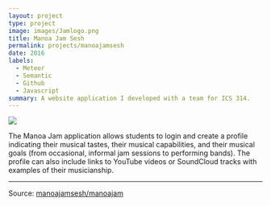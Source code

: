 ```yaml
---
layout: project
type: project
image: images/Jamlogo.png
title: Manoa Jam Sesh
permalink: projects/manoajamsesh
date: 2016
labels:
  - Meteor
  - Semantic
  - Github
  - Javascript
summary: A website application I developed with a team for ICS 314.
---
```


<img class="ui image" src="{{ site.baseurl }}/images/Jamlogo.png">

The Manoa Jam application allows students to login and create a profile indicating their musical tastes, their musical capabilities, and their musical goals (from occasional, informal jam sessions to performing bands). The profile can also include links to YouTube videos or SoundCloud tracks with examples of their musicianship.

<hr>

Source: <a href="https://github.com/manoajamsesh/manoajam"><i class="large github icon "></i>manoajamsesh/manoajam</a>


